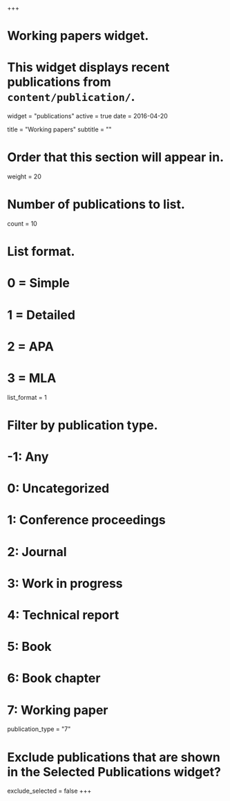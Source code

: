 +++
# Working papers widget.
# This widget displays recent publications from `content/publication/`.
widget = "publications"
active = true
date = 2016-04-20

title = "Working papers"
subtitle = ""

# Order that this section will appear in.
weight = 20

# Number of publications to list.
count = 10

# List format.
#   0 = Simple
#   1 = Detailed
#   2 = APA
#   3 = MLA
list_format = 1

# Filter by publication type.
# -1: Any
#  0: Uncategorized
#  1: Conference proceedings
#  2: Journal
#  3: Work in progress
#  4: Technical report
#  5: Book
#  6: Book chapter
#  7: Working paper
publication_type = "7"

# Exclude publications that are shown in the Selected Publications widget?
exclude_selected = false
+++

